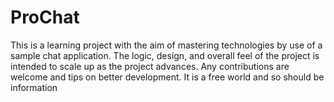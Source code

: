 # ProChat

This is a learning project with the aim of mastering technologies by use of a sample chat application.
The logic, design, and overall feel of the project is intended to scale up as the project advances.
Any contributions are welcome and tips on better development.
It is a free world and so should be information
